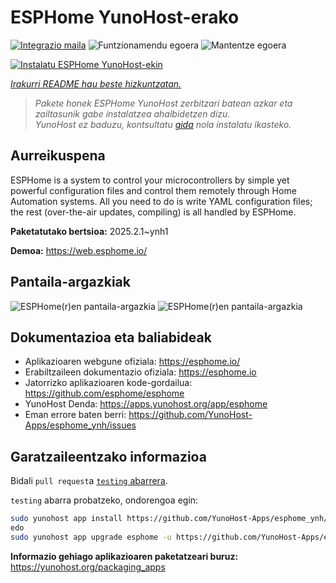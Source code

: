 <!--
Ohart ongi: README hau automatikoki sortu da <https://github.com/YunoHost/apps/tree/master/tools/readme_generator>ri esker
EZ editatu eskuz.
-->

# ESPHome YunoHost-erako

[![Integrazio maila](https://apps.yunohost.org/badge/integration/esphome)](https://ci-apps.yunohost.org/ci/apps/esphome/)
![Funtzionamendu egoera](https://apps.yunohost.org/badge/state/esphome)
![Mantentze egoera](https://apps.yunohost.org/badge/maintained/esphome)

[![Instalatu ESPHome YunoHost-ekin](https://install-app.yunohost.org/install-with-yunohost.svg)](https://install-app.yunohost.org/?app=esphome)

*[Irakurri README hau beste hizkuntzatan.](./ALL_README.md)*

> *Pakete honek ESPHome YunoHost zerbitzari batean azkar eta zailtasunik gabe instalatzea ahalbidetzen dizu.*  
> *YunoHost ez baduzu, kontsultatu [gida](https://yunohost.org/install) nola instalatu ikasteko.*

## Aurreikuspena

ESPHome is a system to control your microcontrollers by simple yet powerful configuration files and control them remotely through Home Automation systems. All you need to do is write YAML configuration files; the rest (over-the-air updates, compiling) is all handled by ESPHome.


**Paketatutako bertsioa:** 2025.2.1~ynh1

**Demoa:** <https://web.esphome.io/>

## Pantaila-argazkiak

![ESPHome(r)en pantaila-argazkia](./doc/screenshots/hero.png)
![ESPHome(r)en pantaila-argazkia](./doc/screenshots/screenshot.png)

## Dokumentazioa eta baliabideak

- Aplikazioaren webgune ofiziala: <https://esphome.io/>
- Erabiltzaileen dokumentazio ofiziala: <https://esphome.io>
- Jatorrizko aplikazioaren kode-gordailua: <https://github.com/esphome/esphome>
- YunoHost Denda: <https://apps.yunohost.org/app/esphome>
- Eman errore baten berri: <https://github.com/YunoHost-Apps/esphome_ynh/issues>

## Garatzaileentzako informazioa

Bidali `pull request`a [`testing` abarrera](https://github.com/YunoHost-Apps/esphome_ynh/tree/testing).

`testing` abarra probatzeko, ondorengoa egin:

```bash
sudo yunohost app install https://github.com/YunoHost-Apps/esphome_ynh/tree/testing --debug
edo
sudo yunohost app upgrade esphome -u https://github.com/YunoHost-Apps/esphome_ynh/tree/testing --debug
```

**Informazio gehiago aplikazioaren paketatzeari buruz:** <https://yunohost.org/packaging_apps>
